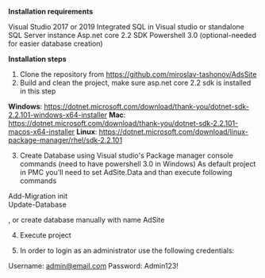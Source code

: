<b>Installation requirements</b>

Visual Studio 2017 or 2019
Integrated SQL in Visual studio or standalone SQL Server instance
Asp.net core 2.2 SDK
Powershell 3.0 (optional-needed for easier database creation)


<b>Installation steps</b>

1. Clone the repository from https://github.com/miroslav-tashonov/AdsSite 
2. Build and clean the project, make sure asp.net core 2.2 sdk is installed in this step 

<b>Windows</b>: https://dotnet.microsoft.com/download/thank-you/dotnet-sdk-2.2.101-windows-x64-installer
<b>Mac</b>: https://dotnet.microsoft.com/download/thank-you/dotnet-sdk-2.2.101-macos-x64-installer
<b>Linux</b>: https://dotnet.microsoft.com/download/linux-package-manager/rhel/sdk-2.2.101


3. Create Database using Visual studio's Package manager console commands (need to have powershell 3.0 in Windows)
As default project in PMC you'll need to set AdSite.Data and than execute following commands

Add-Migration init</br>
Update-Database

, or create database manually with name AdSite

4. Execute project 

5. In order to login as an administrator use the following credentials:

Username: admin@email.com
Password: Admin123!
